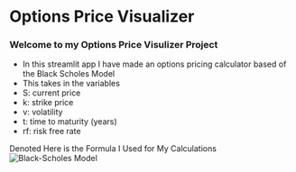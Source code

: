 # Options Price Visualizer 

### Welcome to my Options Price Visulizer Project
- In this streamlit app I have made an options pricing calculator based of the Black Scholes Model
- This takes in the variables
- S: current price
- k: strike price
- v: volatility
- t: time to maturity (years)
- rf: risk free rate

Denoted Here is the Formula I Used for My Calculations
![Black-Scholes Model]("https://miro.medium.com/v2/resize:fit:1220/0*SK5jGzJ284fPOYMu")


